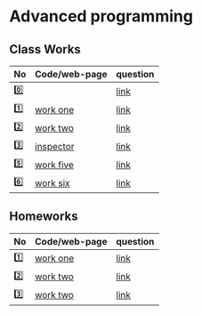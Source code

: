 # Advanced programming

## Class Works

| No      | Code/web-page                        | question                                                                   |
| ------- | ------------------------------------ | -------------------------------------------------------------------------- |
| :zero:  | []()                                 | [link](https://groups.google.com/forum/#!topic/fsmvu-mae/1gn41Vtkj6Y)      |
| :one:   | [work one](JSuniWork/CW1.html)       | [link](https://groups.google.com/forum/#!topic/fsmvu-mae/IvKDmXMwrM8)      |
| :two:   | [work two](JSuniWork/CW2/roadMap.md) | [link](https://groups.google.com/forum/#!topic/fsmvu-mae/hwM_bADloQU)      |
| :three: | [inspector](JSuniWork/index.html)    | [link](https://groups.google.com/forum/#!topic/fsmvu-mae/-5ONDWb77fY)      |
| :five:  | [work five](JSuniWork/CW5.HTML)      | [link](https://groups.google.com/d/msg/fsmvu-mae/YbEWQyVvejk/uQsmi5WuCAAJ) |
| :six:   | [work six](JSuniWork/cw6.html)       | [link](https://groups.google.com/d/msg/fsmvu-mae/qx3MEdIdMtI/gp9TLgNOBQAJ) |


## Homeworks

| No | Code/web-page | question |
| -- | ----  |--- |
|  :one: |          [work one](/JSuniWork/HW1.html)     |[link](https://groups.google.com/forum/#!topic/fsmvu-mae/9zz_tXebdb0)|
|  :two: |          [work two](/JSuniWork/HW2/Database.html)     |[link](https://groups.google.com/d/msg/fsmvu-mae/9zz_tXebdb0/EwhcpcJ9BgAJ)|
|  :three: |          [work two](/JSuniWork/HW3/animation.html)     |[link](https://groups.google.com/d/msg/fsmvu-mae/9zz_tXebdb0/LCuvfxd6AAAJ)|

